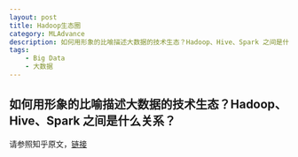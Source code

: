 ```yaml
---
layout: post
title: Hadoop生态圈
category: MLAdvance
description: 如何用形象的比喻描述大数据的技术生态？Hadoop、Hive、Spark 之间是什么关系？
tags:
    - Big Data
    - 大数据
---
```

## 如何用形象的比喻描述大数据的技术生态？Hadoop、Hive、Spark 之间是什么关系？

请参照知乎原文，[链接](https://www.zhihu.com/question/27974418)
